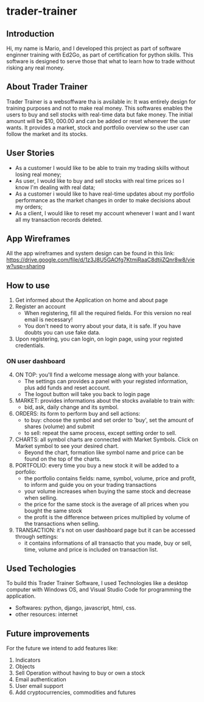 # trader-trainer

## Introduction
Hi, my name is Mario, and I developed this project as part of software enginner training with Ed2Go, as part of certification for python skills.
This software is designed to serve those that what to learn how to trade without risking any real money.

## About Trader Trainer
Trader Trainer is a websoffware tha is avsilable in:
It was entirely design for training purposes and not to make real money.
This softwares enables the users to buy and sell stocks with real-time data but fake money. The initial amount will be $10, 000.00 and can be added or reset whenever the user wants. It provides a market, stock and portfolio overview so the user can follow the market and its stocks.


## User Stories
- As a customer I would like to be able to train my trading skills without losing real money;
- As user, I would like to buy and sell stocks with real time prices so I know I'm dealing with real data;
- As a customer i would like to have real-time updates about my portfolio performance as the market changes in order to make decisions about my orders;
- As a client, I would like to reset my account whenever I want and I want all my transaction records deleted.


## App Wireframes
All the app wireframes and system design can be found in this link: https://drive.google.com/file/d/1z3J8U5GAOfg7KtmiRaaC8dtjiZQnr8w8/view?usp=sharing


## How to use
1. Get informed about the Application on home and about page
2. Register an account
    - When registering, fill all the required fields. For this version no real email is necessary!
    - You don't need to worry about your data, it is safe. If you have doubts you can use fake data.
3. Upon registering, you can login, on login page, using your registed credentials.

### ON user dashboard
4. ON TOP: you'll find a welcome message along with your balance.
    - The settings can provides a panel with your registed information, plus add funds and reset account.
    - The logout button will take you back to login page
5. MARKET: provides informations about the stocks available to train with:
    - bid, ask, daily change and its symbol.
6. ORDERS: its form to perform buy and sell actions:
    - to buy: choose the symbol and set order to 'buy', set the amount of shares (volume) and submit
    - to sell: repeat the same process, except setting order to sell.
7. CHARTS: all symbol charts are connected with Market Symbols. Click on Market symbol to see your desired chart.
    - Beyond the chart, formation like symbol name and price can be found on the top of the charts.
8. PORTFOLIO: every time you buy a new stock it will be added to a porfolio:
    - the portfolio contains fields: name, symbol, volume, price and profit, to inform and guide you on your trading transactions
    - your volume increases when buying the same stock and decrease when selling.
    - the price for the same stock is the average of all prices when you bought the same stock
    - the profit is the difference between prices multiplied by volume of the transactions when selling.
9. TRANSACTION: it's not on user dashboard page but it can be accessed through settings:
    - it contains informations of all transactio that you made, buy or sell, time, volume and price is included on transaction list.

## Used Techologies
To build this Trader Trainer Software, I used Technologies like a desktop computer with Windows OS, and Visual Studio Code for programming the application.
- Softwares: python, django, javascript, html, css.
- other resources: internet

## Future improvements
For the future we intend to add features like: 
1. Indicators
2. Objects
3. Sell Operation without having to buy or own a stock
4. Email authentication
5. User email support
6. Add cryptocurrencies, commodities and futures